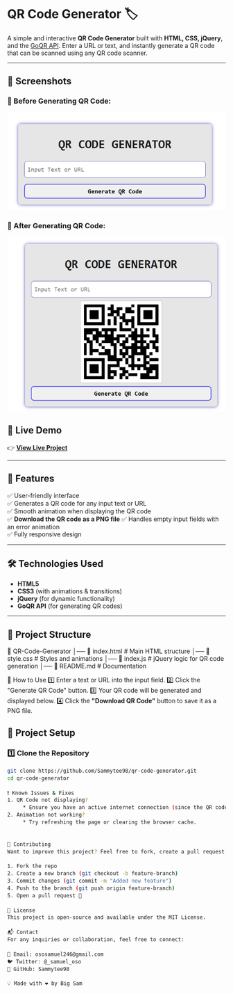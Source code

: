 # QR Code Generator 🏷️

A simple and interactive **QR Code Generator** built with **HTML, CSS, jQuery**, and the [GoQR API](https://goqr.me/api/). Enter a URL or text, and instantly generate a QR code that can be scanned using any QR code scanner.

---
## 📸 Screenshots

### 🔹 Before Generating QR Code:
![Before Generating](assets/screenshots/before.png)

### 🔹 After Generating QR Code:
![After Generating](assets/screenshots/after.png)

## 🚀 Live Demo
👉 **[View Live Project](qrmagic-generator.netlify.app)** 

---

## 📌 Features

✅ User-friendly interface  
✅ Generates a QR code for any input text or URL  
✅ Smooth animation when displaying the QR code  
✅ **Download the QR code as a PNG file**
✅ Handles empty input fields with an error animation  
✅ Fully responsive design  

---

## 🛠️ Technologies Used

- **HTML5**  
- **CSS3** (with animations & transitions)  
- **jQuery** (for dynamic functionality)  
- **GoQR API** (for generating QR codes)  

---

## 📂 Project Structure

📁 QR-Code-Generator 
    │── 📄 index.html # Main HTML structure 
    │── 📄 style.css # Styles and animations 
    │── 📄 index.js # jQuery logic for QR code generation │── 📄 README.md # Documentation

📖 How to Use
1️⃣ Enter a text or URL into the input field.
2️⃣ Click the "Generate QR Code" button.
3️⃣ Your QR code will be generated and displayed below.
4️⃣ Click the **"Download QR Code"** button to save it as a PNG file.  


## 📂 Project Setup

### 1️⃣ Clone the Repository
```sh
git clone https://github.com/Sammytee98/qr-code-generator.git
cd qr-code-generator

❗ Known Issues & Fixes
1. QR Code not displaying? 
     * Ensure you have an active internet connection (since the QR codes are generated via an API).
2. Animation not working?
     * Try refreshing the page or clearing the browser cache.


🤝 Contributing
Want to improve this project? Feel free to fork, create a pull request, or open an issue!

1. Fork the repo
2. Create a new branch (git checkout -b feature-branch)
3. Commit changes (git commit -m "Added new feature")
4. Push to the branch (git push origin feature-branch)
5. Open a pull request 🚀

📜 License
This project is open-source and available under the MIT License.

📬 Contact
For any inquiries or collaboration, feel free to connect:

📧 Email: ososamuel246@gmail.com
🐦 Twitter: @_samuel_oso
📌 GitHub: Sammytee98

💡 Made with ❤️ by Big Sam